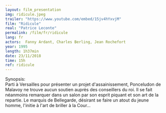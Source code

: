 ```yaml
---
layout: film_presentation
img: ridicule.jpeg
trailer: "https://www.youtube.com/embed/15jv4hYxvjM"
film: "Ridicule"
real: "Patrice Leconte"
permalink: /film/fr/ridicule
lang: fr
actors:  Fanny Ardant, Charles Berling, Jean Rochefort
year: 1995
length: 1h37min
date: 23/11/2018
time: 15h
ref: ridicule
---
```



<span class="name"> Synopsis:</span> <br/>
<span class="resumefilm">  Parti à Versailles pour présenter un projet d'assainissement, Ponceludon de Malavoy ne trouve aucun soutien auprès des conseillers du roi. Il se fait néanmoins remarquer dans un salon par son esprit piquant et son art de la repartie. Le marquis de Bellegarde, désirant se faire un atout du jeune homme, l'initie à l'art de briller à la Cour... </span>
